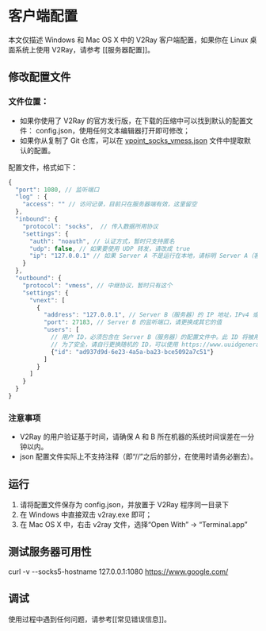 # 客户端配置

本文仅描述 Windows 和 Mac OS X 中的 V2Ray 客户端配置，如果你在 Linux 桌面系统上使用 V2Ray，请参考 [[服务器配置]]。

## 修改配置文件
### 文件位置：
* 如果你使用了 V2Ray 的官方发行版，在下载的压缩中可以找到默认的配置文件： config.json，使用任何文本编辑器打开即可修改；
* 如果你从复制了 Git 仓库，可以在 [vpoint_socks_vmess.json](https://github.com/v2ray/v2ray-core/blob/master/release/config/vpoint_socks_vmess.json) 文件中提取默认的配置。
 
配置文件，格式如下：
```javascript
{
  "port": 1080, // 监听端口
  "log" : {
    "access": "" // 访问记录，目前只在服务器端有效，这里留空
  },
  "inbound": {
    "protocol": "socks",  // 传入数据所用协议
    "settings": {
      "auth": "noauth", // 认证方式，暂时只支持匿名
      "udp": false, // 如果要使用 UDP 转发，请改成 true
      "ip": "127.0.0.1" // 如果 Server A 不是运行在本地，请标明 Server A（客户端）的实际 IP 地址，否则 UDP 转发将无法进行。
    }
  },
  "outbound": {
    "protocol": "vmess", // 中继协议，暂时只有这个
    "settings": {
      "vnext": [
        {
          "address": "127.0.0.1", // Server B（服务器）的 IP 地址，IPv4 或 IPv6，不支持域名
          "port": 27183, // Server B 的监听端口，请更换成其它的值
          "users": [
            // 用户 ID，必须包含在 Server B（服务器）的配置文件中。此 ID 将被用于通信的认证。
            // 为了安全，请自行更换随机的 ID，可以使用 https://www.uuidgenerator.net/ 来生成新的 ID。
            {"id": "ad937d9d-6e23-4a5a-ba23-bce5092a7c51"}
          ]
        }
      ]
    }
  }
}
```

### 注意事项
* V2Ray 的用户验证基于时间，请确保 A 和 B 所在机器的系统时间误差在一分钟以内。
* json 配置文件实际上不支持注释（即“//”之后的部分，在使用时请务必删去）。

## 运行

1. 请将配置文件保存为 config.json，并放置于 V2Ray 程序同一目录下
2. 在 Windows 中直接双击 v2ray.exe 即可；
3. 在 Mac OS X 中，右击 v2ray 文件，选择“Open With” -> “Terminal.app”

## 测试服务器可用性

curl -v --socks5-hostname 127.0.0.1:1080 https://www.google.com/

## 调试

使用过程中遇到任何问题，请参考[[常见错误信息]]。